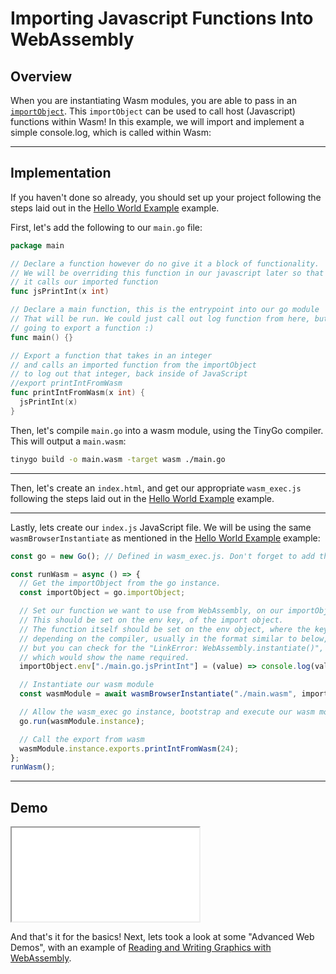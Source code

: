# Importing Javascript Functions Into WebAssembly

## Overview

When you are instantiating Wasm modules, you are able to pass in an [`importObject`](https://developer.mozilla.org/en-US/docs/Web/JavaScript/Reference/Global_Objects/WebAssembly/instantiateStreaming). This `importObject` can be used to call host (Javascript) functions within Wasm! In this example, we will import and implement a simple console.log, which is called within Wasm:

---

## Implementation

If you haven't done so already, you should set up your project following the steps laid out in the [Hello World Example](/example-redirect?exampleName=hello-world) example.

First, let's add the following to our `main.go` file:

```go
package main

// Declare a function however do no give it a block of functionality.
// We will be overriding this function in our javascript later so that
// it calls our imported function
func jsPrintInt(x int)

// Declare a main function, this is the entrypoint into our go module
// That will be run. We could just call out log function from here, but
// going to export a function :)
func main() {}

// Export a function that takes in an integer
// and calls an imported function from the importObject
// to log out that integer, back inside of JavaScript
//export printIntFromWasm
func printIntFromWasm(x int) {
  jsPrintInt(x)
}
```

Then, let's compile `main.go` into a wasm module, using the TinyGo compiler. This will output a `main.wasm`:

```bash
tinygo build -o main.wasm -target wasm ./main.go
```

---

Then, let's create an `index.html`, and get our appropriate `wasm_exec.js` following the steps laid out in the [Hello World Example](/example-redirect?exampleName=hello-world) example.

---

Lastly, lets create our `index.js` JavaScript file. We will be using the same `wasmBrowserInstantiate` as mentioned in the [Hello World Example](/example-redirect?exampleName=hello-world) example:

```javascript
const go = new Go(); // Defined in wasm_exec.js. Don't forget to add this in your index.html.

const runWasm = async () => {
  // Get the importObject from the go instance.
  const importObject = go.importObject;

  // Set our function we want to use from WebAssembly, on our importObject
  // This should be set on the env key, of the import object.
  // The function itself should be set on the env object, where the key is
  // depending on the compiler, usually in the format similar to below,
  // but you can check for the "LinkError: WebAssembly.instantiate()",
  // which would show the name required.
  importObject.env["./main.go.jsPrintInt"] = (value) => console.log(value);

  // Instantiate our wasm module
  const wasmModule = await wasmBrowserInstantiate("./main.wasm", importObject);

  // Allow the wasm_exec go instance, bootstrap and execute our wasm module
  go.run(wasmModule.instance);

  // Call the export from wasm
  wasmModule.instance.exports.printIntFromWasm(24);
};
runWasm();
```

---

## Demo

<iframe title="Go Demo" src="/demo-redirect?example-name=importing-javascript-functions-into-webassembly"></iframe>

And that's it for the basics! Next, lets took a look at some "Advanced Web Demos", with an example of [Reading and Writing Graphics with WebAssembly](/example-redirect?exampleName=reading-and-writing-graphics).
